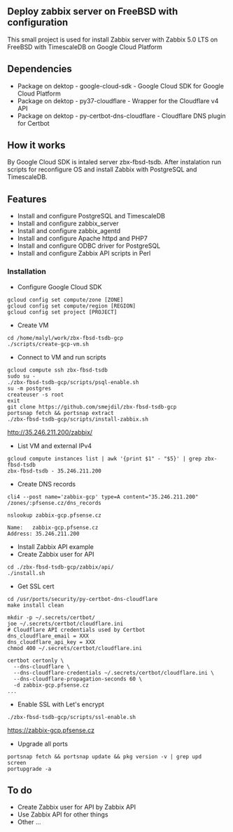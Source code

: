 
## Deploy zabbix server on FreeBSD with configuration

This small project is used for install Zabbix server with Zabbix 5.0 LTS on FreeBSD with TimescaleDB on Google Cloud Platform

## Dependencies

- Package on dektop - google-cloud-sdk - Google Cloud SDK for Google Cloud Platform
- Package on dektop - py37-cloudflare - Wrapper for the Cloudflare v4 API
- Package on dektop - py-certbot-dns-cloudflare - Cloudflare DNS plugin for Certbot

## How it works

By Google Cloud SDK is intaled server zbx-fbsd-tsdb. After instalation run scripts for reconfigure OS and install Zabbix with PostgreSQL and TimescaleDB.

## Features

- Install and configure PostgreSQL and TimescaleDB
- Install and configure zabbix_server
- Install and configure zabbix_agentd
- Install and configure Apache httpd and PHP7
- Install and configure ODBC driver for PostgreSQL
- Install and configure Zabbix API scripts in Perl

### Installation

- Configure Google Cloud SDK

```
gcloud config set compute/zone [ZONE]
gcloud config set compute/region [REGION]
gcloud config set project [PROJECT]
```

- Create VM

```
cd /home/malyl/work/zbx-fbsd-tsdb-gcp
./scripts/create-gcp-vm.sh
```
- Connect to VM and run scripts

```
gcloud compute ssh zbx-fbsd-tsdb
sudo su -
./zbx-fbsd-tsdb-gcp/scripts/psql-enable.sh
su -m postgres
createuser -s root
exit
git clone https://github.com/smejdil/zbx-fbsd-tsdb-gcp
portsnap fetch && portsnap extract
./zbx-fbsd-tsdb-gcp/scripts/install-zabbix.sh
```
http://35.246.211.200/zabbix/

- List VM and external IPv4

```
gcloud compute instances list | awk '{print $1" - "$5}' | grep zbx-fbsd-tsdb
zbx-fbsd-tsdb - 35.246.211.200
```
- Create DNS records

```
cli4 --post name='zabbix-gcp' type=A content="35.246.211.200" /zones/:pfsense.cz/dns_records

nslookup zabbix-gcp.pfsense.cz

Name:	zabbix-gcp.pfsense.cz
Address: 35.246.211.200

```
- Install Zabbix API example
- Create Zabbix user for API
```
cd ./zbx-fbsd-tsdb-gcp/zabbix/api/
./install.sh
```
- Get SSL cert
```
cd /usr/ports/security/py-certbot-dns-cloudflare
make install clean

mkdir -p ~/.secrets/certbot/
joe ~/.secrets/certbot/cloudflare.ini
# Cloudflare API credentials used by Certbot
dns_cloudflare_email = XXX
dns_cloudflare_api_key = XXX
chmod 400 ~/.secrets/certbot/cloudflare.ini

certbot certonly \
  --dns-cloudflare \
  --dns-cloudflare-credentials ~/.secrets/certbot/cloudflare.ini \
  --dns-cloudflare-propagation-seconds 60 \
  -d zabbix-gcp.pfsense.cz
...
```
- Enable SSL with Let's encrypt
```
./zbx-fbsd-tsdb-gcp/scripts/ssl-enable.sh
```
https://zabbix-gcp.pfsense.cz

- Upgrade all ports
```
portsnap fetch && portsnap update && pkg version -v | grep upd
screen
portupgrade -a
```
## To do

- Create Zabbix user for API by Zabbix API
- Use Zabbix API for other things
- Other ...